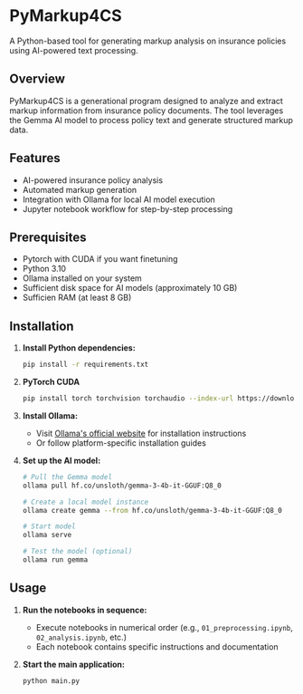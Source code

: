 # PyMarkup4CS

A Python-based tool for generating markup analysis on insurance policies using AI-powered text processing.

## Overview

PyMarkup4CS is a generational program designed to analyze and extract markup information from insurance policy documents. The tool leverages the Gemma AI model to process policy text and generate structured markup data.

## Features

- AI-powered insurance policy analysis
- Automated markup generation
- Integration with Ollama for local AI model execution
- Jupyter notebook workflow for step-by-step processing

## Prerequisites
- Pytorch with CUDA if you want finetuning
- Python 3.10
- Ollama installed on your system
- Sufficient disk space for AI models (approximately 10 GB)
- Sufficien RAM (at least 8 GB)

## Installation

1. **Install Python dependencies:**
   ```bash
   pip install -r requirements.txt
   ```
2. **PyTorch CUDA**
   ````bash
   pip install torch torchvision torchaudio --index-url https://download.pytorch.org/whl/cu128
   ````
3. **Install Ollama:**
   - Visit [Ollama's official website](https://ollama.ai) for installation instructions
   - Or follow platform-specific installation guides

4. **Set up the AI model:**
   ```bash
   # Pull the Gemma model
   ollama pull hf.co/unsloth/gemma-3-4b-it-GGUF:Q8_0
   
   # Create a local model instance
   ollama create gemma --from hf.co/unsloth/gemma-3-4b-it-GGUF:Q8_0

   # Start model
   ollama serve
   
   # Test the model (optional)
   ollama run gemma
   ```

## Usage

1. **Run the notebooks in sequence:**
   - Execute notebooks in numerical order (e.g., `01_preprocessing.ipynb`, `02_analysis.ipynb`, etc.)
   - Each notebook contains specific instructions and documentation

2. **Start the main application:**
   ```bash
   python main.py
   ```
